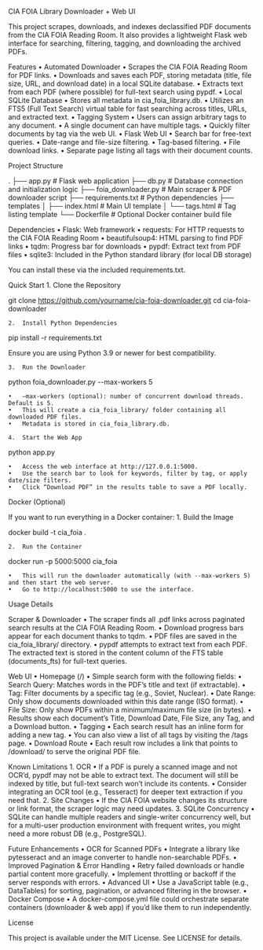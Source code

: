 CIA FOIA Library Downloader + Web UI

This project scrapes, downloads, and indexes declassified PDF documents from the CIA FOIA Reading Room. It also provides a lightweight Flask web interface for searching, filtering, tagging, and downloading the archived PDFs.

Features
	•	Automated Downloader
	•	Scrapes the CIA FOIA Reading Room for PDF links.
	•	Downloads and saves each PDF, storing metadata (title, file size, URL, and download date) in a local SQLite database.
	•	Extracts text from each PDF (where possible) for full-text search using pypdf.
	•	Local SQLite Database
	•	Stores all metadata in cia_foia_library.db.
	•	Utilizes an FTS5 (Full Text Search) virtual table for fast searching across titles, URLs, and extracted text.
	•	Tagging System
	•	Users can assign arbitrary tags to any document.
	•	A single document can have multiple tags.
	•	Quickly filter documents by tag via the web UI.
	•	Flask Web UI
	•	Search bar for free-text queries.
	•	Date-range and file-size filtering.
	•	Tag-based filtering.
	•	File download links.
	•	Separate page listing all tags with their document counts.

Project Structure

.
├── app.py             # Flask web application
├── db.py              # Database connection and initialization logic
├── foia_downloader.py # Main scraper & PDF downloader script
├── requirements.txt   # Python dependencies
├── templates
│   ├── index.html     # Main UI template
│   └── tags.html      # Tag listing template
└── Dockerfile         # Optional Docker container build file

Dependencies
	•	Flask: Web framework
	•	requests: For HTTP requests to the CIA FOIA Reading Room
	•	beautifulsoup4: HTML parsing to find PDF links
	•	tqdm: Progress bar for downloads
	•	pypdf: Extract text from PDF files
	•	sqlite3: Included in the Python standard library (for local DB storage)

You can install these via the included requirements.txt.

Quick Start
	1.	Clone the Repository

git clone https://github.com/yourname/cia-foia-downloader.git
cd cia-foia-downloader


	2.	Install Python Dependencies

pip install -r requirements.txt

Ensure you are using Python 3.9 or newer for best compatibility.

	3.	Run the Downloader

python foia_downloader.py --max-workers 5

	•	–max-workers (optional): number of concurrent download threads. Default is 5.
	•	This will create a cia_foia_library/ folder containing all downloaded PDF files.
	•	Metadata is stored in cia_foia_library.db.

	4.	Start the Web App

python app.py

	•	Access the web interface at http://127.0.0.1:5000.
	•	Use the search bar to look for keywords, filter by tag, or apply date/size filters.
	•	Click “Download PDF” in the results table to save a PDF locally.

Docker (Optional)

If you want to run everything in a Docker container:
	1.	Build the Image

docker build -t cia_foia .


	2.	Run the Container

docker run -p 5000:5000 cia_foia

	•	This will run the downloader automatically (with --max-workers 5) and then start the web server.
	•	Go to http://localhost:5000 to use the interface.

Usage Details

Scraper & Downloader
	•	The scraper finds all .pdf links across paginated search results at the CIA FOIA Reading Room.
	•	Download progress bars appear for each document thanks to tqdm.
	•	PDF files are saved in the cia_foia_library/ directory.
	•	pypdf attempts to extract text from each PDF. The extracted text is stored in the content column of the FTS table (documents_fts) for full-text queries.

Web UI
	•	Homepage (/)
	•	Simple search form with the following fields:
	•	Search Query: Matches words in the PDF’s title and text (if extractable).
	•	Tag: Filter documents by a specific tag (e.g., Soviet, Nuclear).
	•	Date Range: Only show documents downloaded within this date range (ISO format).
	•	File Size: Only show PDFs within a minimum/maximum file size (in bytes).
	•	Results show each document’s Title, Download Date, File Size, any Tag, and a Download button.
	•	Tagging
	•	Each search result has an inline form for adding a new tag.
	•	You can also view a list of all tags by visiting the /tags page.
	•	Download Route
	•	Each result row includes a link that points to /download/<filename> to serve the original PDF file.

Known Limitations
	1.	OCR
	•	If a PDF is purely a scanned image and not OCR’d, pypdf may not be able to extract text. The document will still be indexed by title, but full-text search won’t include its contents.
	•	Consider integrating an OCR tool (e.g., Tesseract) for deeper text extraction if you need that.
	2.	Site Changes
	•	If the CIA FOIA website changes its structure or link format, the scraper logic may need updates.
	3.	SQLite Concurrency
	•	SQLite can handle multiple readers and single-writer concurrency well, but for a multi-user production environment with frequent writes, you might need a more robust DB (e.g., PostgreSQL).

Future Enhancements
	•	OCR for Scanned PDFs
	•	Integrate a library like pytesseract and an image converter to handle non-searchable PDFs.
	•	Improved Pagination & Error Handling
	•	Retry failed downloads or handle partial content more gracefully.
	•	Implement throttling or backoff if the server responds with errors.
	•	Advanced UI
	•	Use a JavaScript table (e.g., DataTables) for sorting, pagination, or advanced filtering in the browser.
	•	Docker Compose
	•	A docker-compose.yml file could orchestrate separate containers (downloader & web app) if you’d like them to run independently.

License

This project is available under the MIT License. See LICENSE for details.
